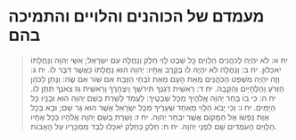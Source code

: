# מעמדם של הכוהנים והלויים והתמיכה בהם

> יח א: לֹא יִהְיֶה לַכֹּהֲנִים הַלְוִיִּם כָּל שֵׁבֶט לֵוִי חֵלֶק וְנַחֲלָה עִם יִשְׂרָאֵל; אִשֵּׁי יְהוָה וְנַחֲלָתוֹ יֹאכֵלוּן.
> יח ב: וְנַחֲלָה לֹא יִהְיֶה לּוֹ בְּקֶרֶב אֶחָיו:  יְהוָה הוּא נַחֲלָתוֹ כַּאֲשֶׁר דִּבֶּר לוֹ.
> יח ג: וְזֶה יִהְיֶה מִשְׁפַּט הַכֹּהֲנִים מֵאֵת הָעָם מֵאֵת זֹבְחֵי הַזֶּבַח אִם שׁוֹר אִם שֶׂה:  וְנָתַן לַכֹּהֵן הַזְּרֹעַ וְהַלְּחָיַיִם וְהַקֵּבָה.
> יח ד: רֵאשִׁית דְּגָנְךָ תִּירֹשְׁךָ וְיִצְהָרֶךָ וְרֵאשִׁית גֵּז צֹאנְךָ תִּתֶּן לוֹ.
> יח ה: כִּי בוֹ בָּחַר יְהוָה אֱלֹהֶיךָ מִכָּל שְׁבָטֶיךָ:  לַעֲמֹד לְשָׁרֵת בְּשֵׁם יְהוָה הוּא וּבָנָיו כָּל הַיָּמִים.
> יח ו: וְכִי יָבֹא הַלֵּוִי מֵאַחַד שְׁעָרֶיךָ מִכָּל יִשְׂרָאֵל אֲשֶׁר הוּא גָּר שָׁם; וּבָא בְּכָל אַוַּת נַפְשׁוֹ אֶל הַמָּקוֹם אֲשֶׁר יִבְחַר יְהוָה.
> יח ז: וְשֵׁרֵת בְּשֵׁם יְהוָה אֱלֹהָיו כְּכָל אֶחָיו הַלְוִיִּם הָעֹמְדִים שָׁם לִפְנֵי יְהוָה.
> יח ח: חֵלֶק כְּחֵלֶק יֹאכֵלוּ לְבַד מִמְכָּרָיו עַל הָאָבוֹת.
 

